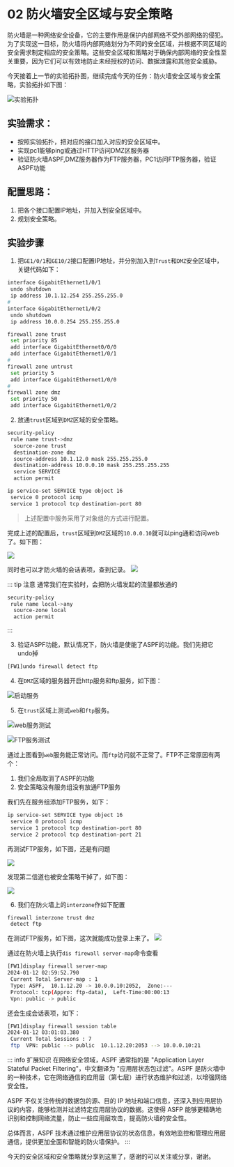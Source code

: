 # 02 防火墙安全区域与安全策略

防火墙是一种网络安全设备，它的主要作用是保护内部网络不受外部网络的侵犯。为了实现这一目标，防火墙将内部网络划分为不同的安全区域，并根据不同区域的安全需求制定相应的安全策略。这些安全区域和策略对于确保内部网络的安全性至关重要，因为它们可以有效地防止未经授权的访问、数据泄露和其他安全威胁。

今天接着上一节的实验拓扑图，继续完成今天的任务：防火墙安全区域与安全策略，实验拓扑如下图：



![实验拓扑](https://didiplus.oss-cn-hangzhou.aliyuncs.com/20240112101210.png)


## 实验需求：

- 按照实验拓扑，把对应的接口加入对应的安全区域中。
- 实现pc1能够ping或通过HTTP访问DMZ区服务器
- 验证防火墙ASPF,DMZ服务器作为FTP服务器，PC1访问FTP服务器，验证ASPF功能

## 配置思路：

1. 把各个接口配置IP地址，并加入到安全区域中。
2. 规划安全策略。
  
## 实验步骤

1. 把`GE1/0/1`和`GE10/2`接口配置IP地址，并分别加入到`Trust`和`DMZ`安全区域中，关键代码如下：
   
```bash
interface GigabitEthernet1/0/1
 undo shutdown
 ip address 10.1.12.254 255.255.255.0
#
interface GigabitEthernet1/0/2
 undo shutdown
 ip address 10.0.0.254 255.255.255.0

firewall zone trust
 set priority 85
 add interface GigabitEthernet0/0/0
 add interface GigabitEthernet1/0/1
#
firewall zone untrust
 set priority 5
 add interface GigabitEthernet1/0/0
#
firewall zone dmz
 set priority 50
 add interface GigabitEthernet1/0/2
```

2. 放通`trust`区域到`DMZ`区域的安全策略。

```bash
security-policy
 rule name trust->dmz
  source-zone trust
  destination-zone dmz
  source-address 10.1.12.0 mask 255.255.255.0
  destination-address 10.0.0.10 mask 255.255.255.255
  service SERVICE
  action permit

ip service-set SERVICE type object 16
 service 0 protocol icmp
 service 1 protocol tcp destination-port 80
```
> 上述配置中服务采用了对象组的方式进行配置。

完成上述的配置后，`trust`区域到`DMZ`区域的`10.0.0.10`就可以ping通和访问web了。如下图：

![](https://didiplus.oss-cn-hangzhou.aliyuncs.com/20240112103016.png)

同时也可以才防火墙的会话表项，查到记录。
![](https://didiplus.oss-cn-hangzhou.aliyuncs.com/20240112103127.png)


::: tip 注意
通常我们在实验时，会把防火墙发起的流量都放通的
```bash
security-policy
 rule name local->any
  source-zone local
  action permit
```
:::

3. 验证ASPF功能，默认情况下，防火墙是使能了ASPF的功能。我们先把它undo掉
```bash
[FW1]undo firewall detect ftp 
```

4. 在`DMZ`区域的服务器开启http服务和ftp服务，如下图：

![启动服务](https://didiplus.oss-cn-hangzhou.aliyuncs.com/20240112104539.png)

5. 在`trust`区域上测试`web`和`ftp`服务。

![web服务测试](https://didiplus.oss-cn-hangzhou.aliyuncs.com/20240112104816.png)

![FTP服务测试](https://didiplus.oss-cn-hangzhou.aliyuncs.com/20240112104947.png)

通过上图看到`web`服务能正常访问。而`ftp`访问就不正常了。FTP不正常原因有两个：
1. 我们全局取消了ASPF的功能
2. 安全策略没有服务组没有放通FTP服务
   
我们先在服务组添加FTP服务，如下：
```bash
ip service-set SERVICE type object 16
 service 0 protocol icmp
 service 1 protocol tcp destination-port 80
 service 2 protocol tcp destination-port 21
```

再测试FTP服务，如下图，还是有问题

![](https://didiplus.oss-cn-hangzhou.aliyuncs.com/20240112105344.png)

发现第二信道也被安全策略干掉了，如下图：

![](https://didiplus.oss-cn-hangzhou.aliyuncs.com/20240112105532.png)

6. 我们在防火墙上的`interzone`作如下配置
```bash
firewall interzone trust dmz
 detect ftp
```

在测试FTP服务，如下图，这次就能成功登录上来了。
![](https://didiplus.oss-cn-hangzhou.aliyuncs.com/20240112105841.png)

通过在防火墙上执行`dis firewall server-map`命令查看
```bash
[FW1]display firewall server-map 
2024-01-12 02:59:52.790 
 Current Total Server-map : 1
 Type: ASPF,  10.1.12.20 -> 10.0.0.10:2052,  Zone:---
 Protocol: tcp(Appro: ftp-data),  Left-Time:00:00:13
 Vpn: public -> public
```

还会生成会话表项，如下：
```bash
[FW1]display firewall session table 
2024-01-12 03:01:03.380 
 Current Total Sessions : 7
 ftp  VPN: public --> public  10.1.12.20:2053 --> 10.0.0.10:21
```

::: info 扩展知识
在网络安全领域，ASPF 通常指的是 "Application Layer Stateful Packet Filtering"，中文翻译为 "应用层状态包过滤"。ASPF 是防火墙中的一种技术，它在网络通信的应用层（第七层）进行状态维护和过滤，以增强网络安全性。

ASPF 不仅关注传统的数据包的源、目的 IP 地址和端口信息，还深入到应用层协议的内容，能够检测并过滤特定应用层协议的数据。这使得 ASFP 能够更精确地识别和控制网络流量，防止一些应用层攻击，提高防火墙的安全性。

总体而言，ASPF 技术通过维护应用层协议的状态信息，有效地监控和管理应用层通信，提供更加全面和智能的防火墙保护。
:::

今天的安全区域和安全策略就分享到这里了，感谢的可以关注或分享，谢谢。